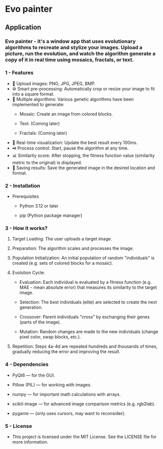 # Evo painter

## Application
### Evo painter - it's a window app that uses evolutionary algorithms to recreate and stylize your images. Upload a picture, run the evolution, and watch the algorithm generate a copy of it in real time using mosaics, fractals, or text.
    
### 1 - Features
- 🎨 Upload images: PNG, JPG, JPEG, BMP.
- ⚙️ Smart pre-processing: Automatically crop or resize your image to fit into a square format.
- 🧬 Multiple algorithms: Various genetic algorithms have been implemented to generate:
  - Mosaic: Create an image from colored blocks.

  - Text: (Coming later)

  - Fractals: (Coming later)
- 👀 Real-time visualization: Update the best result every 100ms.
- ⏯️ Process control: Start, pause the algorithm at any time.
- 📊 Similarity score: After stopping, the fitness function value (similarity metric to the original) is displayed.
- 💾 Saving results: Save the generated image in the desired location and format.

### 2 - Installation
- Prerequisites
    - Python 3.12 or later

    - pip (Python package manager)

### 3 - How it works?
1. Target Loading: The user uploads a target image.

2. Preparation: The algorithm scales and processes the image.

3. Population Initialization: An initial population of random "individuals" is created (e.g. sets of colored blocks for a mosaic).

4. Evolution Cycle:

    - Evaluation: Each individual is evaluated by a fitness function (e.g. MAE - mean absolute error) that measures its similarity to the target image.

    - Selection: The best individuals (elite) are selected to create the next generation.

    - Crossover: Parent individuals "cross" by exchanging their genes (parts of the image).

    - Mutation: Random changes are made to the new individuals (change pixel color, swap blocks, etc.).

5. Repetition: Steps 4a-4d are repeated hundreds and thousands of times, gradually reducing the error and improving the result.

### 4 - Dependencies
- PyQt6 — for the GUI.

- Pillow (PIL) — for working with images.

- numpy — for important math calculations with arrays.

- scikit-image — for advanced image comparison metrics (e.g. rgb2lab).

- pygame — (only uses cursors, may want to reconsider).


### 5 - License
- This project is licensed under the MIT License. See the LICENSE file for more information.






